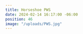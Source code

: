 ```yaml
---
title: Horseshoe PWS
date: 2024-02-14 16:17:00 -06:00
position: 46
image: "/uploads/PWS.jpg"
---
```


